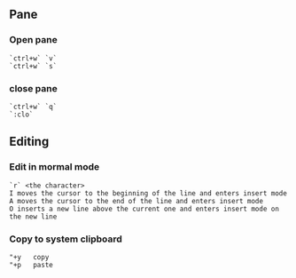 ## Pane
### Open pane
    `ctrl+w` `v`
    `ctrl+w` `s`
### close pane
    `ctrl+w` `q`
    `:clo`

## Editing
### Edit in mormal mode
    `r` <the character>
    I moves the cursor to the beginning of the line and enters insert mode
    A moves the cursor to the end of the line and enters insert mode
    O inserts a new line above the current one and enters insert mode on the new line

### Copy to system clipboard
    "+y   copy
    "+p   paste
